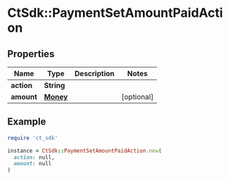 # CtSdk::PaymentSetAmountPaidAction

## Properties

| Name | Type | Description | Notes |
| ---- | ---- | ----------- | ----- |
| **action** | **String** |  |  |
| **amount** | [**Money**](Money.md) |  | [optional] |

## Example

```ruby
require 'ct_sdk'

instance = CtSdk::PaymentSetAmountPaidAction.new(
  action: null,
  amount: null
)
```

